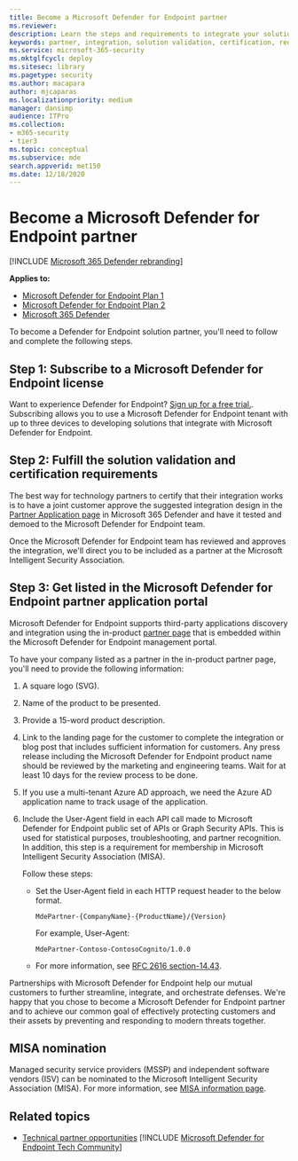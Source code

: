 ```yaml
---
title: Become a Microsoft Defender for Endpoint partner
ms.reviewer:
description: Learn the steps and requirements to integrate your solution with Microsoft Defender for Endpoint and be a partner
keywords: partner, integration, solution validation, certification, requirements, member, misa, application portal
ms.service: microsoft-365-security
ms.mktglfcycl: deploy
ms.sitesec: library
ms.pagetype: security
ms.author: macapara
author: mjcaparas
ms.localizationpriority: medium
manager: dansimp
audience: ITPro
ms.collection: 
- m365-security
- tier3
ms.topic: conceptual
ms.subservice: mde
search.appverid: met150
ms.date: 12/18/2020
---
```


# Become a Microsoft Defender for Endpoint partner

[!INCLUDE [Microsoft 365 Defender rebranding](../../includes/microsoft-defender.md)]

**Applies to:**

- [Microsoft Defender for Endpoint Plan 1](https://go.microsoft.com/fwlink/p/?linkid=2154037)
- [Microsoft Defender for Endpoint Plan 2](https://go.microsoft.com/fwlink/p/?linkid=2154037)
- [Microsoft 365 Defender](https://go.microsoft.com/fwlink/?linkid=2118804)


To become a Defender for Endpoint solution partner, you'll need to follow and complete the following steps.

## Step 1: Subscribe to a Microsoft Defender for Endpoint license

Want to experience Defender for Endpoint? [Sign up for a free trial.](https://signup.microsoft.com/create-account/signup?products=7f379fee-c4f9-4278-b0a1-e4c8c2fcdf7e&ru=https://aka.ms/MDEp2OpenTrial?ocid=docs-wdatp-exposedapis-abovefoldlink). Subscribing allows you to use a Microsoft Defender for Endpoint tenant with up to three devices to developing solutions that integrate with Microsoft Defender for Endpoint.

## Step 2: Fulfill the solution validation and certification requirements

The best way for technology partners to certify that their integration works is to have a joint customer approve the suggested integration design in the [Partner Application page](https://security.microsoft.com/interoperability/partnersapps) in Microsoft 365 Defender and have it tested and demoed to the Microsoft Defender for Endpoint team.

Once the Microsoft Defender for Endpoint team has reviewed and approves the integration, we'll direct you to be included as a partner at the Microsoft Intelligent Security Association.

## Step 3: Get listed in the Microsoft Defender for Endpoint partner application portal

Microsoft Defender for Endpoint supports third-party applications discovery and integration using the in-product [partner page](partner-applications.md) that is embedded within the Microsoft Defender for Endpoint management portal.

To have your company listed as a partner in the in-product partner page, you'll need to provide the following information:

1. A square logo (SVG).
2. Name of the product to be presented.
3. Provide a 15-word product description.
4. Link to the landing page for the customer to complete the integration or blog post that includes sufficient information for customers. Any press release including the Microsoft Defender for Endpoint product name should be reviewed by the marketing and engineering teams. Wait for at least 10 days for the review process to be done.
5. If you use a multi-tenant Azure AD approach, we need the Azure AD application name to track usage of the application.
6. Include the User-Agent field in each API call made to Microsoft Defender for Endpoint public set of APIs or Graph Security APIs. This is used for statistical purposes, troubleshooting, and partner recognition. In addition, this step is a requirement for membership in Microsoft Intelligent Security Association (MISA).

   Follow these steps:

   - Set the User-Agent field in each HTTP request header to the below format.

     ```http
     MdePartner-{CompanyName}-{ProductName}/{Version}
     ```

     For example, User-Agent:

     ```http
     MdePartner-Contoso-ContosoCognito/1.0.0
     ```

   - For more information, see [RFC 2616 section-14.43](https://tools.ietf.org/html/rfc2616#section-14.43).

Partnerships with Microsoft Defender for Endpoint help our mutual customers to further streamline, integrate, and orchestrate defenses. We're happy that you chose to become a Microsoft Defender for Endpoint partner and to achieve our common goal of effectively protecting customers and their assets by preventing and responding to modern threats together.

## MISA nomination 
Managed security service providers (MSSP) and independent software vendors (ISV) can be nominated to the Microsoft Intelligent Security Association (MISA). For more information, see [MISA information page](https://www.microsoft.com/security/business/intelligent-security-association).


## Related topics

- [Technical partner opportunities](partner-integration.md)
[!INCLUDE [Microsoft Defender for Endpoint Tech Community](../../includes/defender-mde-techcommunity.md)]

